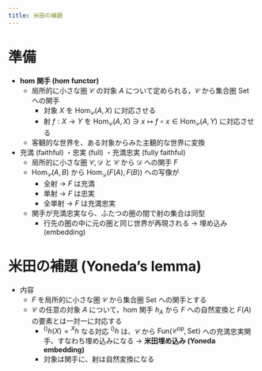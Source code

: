 ```yaml
---
title: 米田の補題
---
```


# 準備
- **hom 関手 (hom functor)**
  - 局所的に小さな圏 $\mathcal{C}$ の対象 $A$ について定められる，$\mathcal{C}$ から集合圏 $\mathrm{Set}$ への関手
    - 対象 $X$ を $\mathrm{Hom}_{\mathcal{C}}(A,X)$ に対応させる
    - 射 $f:X\to Y$ を $\mathrm{Hom}_{\mathcal{C}}(A,X)\ni x\mapsto f\circ x\in\mathrm{Hom}_{\mathcal{C}}(A,Y)$ に対応させる
  - 客観的な世界を、ある対象からみた主観的な世界に変換
- 充満 (faithful) ・忠実 (full) ・充満忠実 (fully faithful)
    - 局所的に小さな圏 $\mathcal{C,D}$ と $\mathcal{C}$ から $\mathcal{D}$ への関手 $F$
    - $\mathrm{Hom}_{\mathcal{C}}(A,B)$ から $\mathrm{Hom}_{\mathcal{D}}(F(A),F(B))$ への写像が
        - 全射 $\longrightarrow$ $F$ は充満
        - 単射 $\longrightarrow$ $F$ は忠実
        - 全単射 $\longrightarrow$ $F$ は充満忠実
    - 関手が充満忠実なら、ふたつの圏の間で射の集合は同型
        - 行先の圏の中に元の圏と同じ世界が再現される → 埋め込み (embedding)
# 米田の補題 (Yoneda’s lemma)
- 内容
  - $F$ を局所的に小さな圏 $\mathcal{C}$ から集合圏 $\mathrm{Set}$ への関手とする
  - $\mathcal{C}$ の任意の対象 $A$ について，hom 関手 $h_A$ から $F$ への自然変換と $F(A)$ の要素とは一対一に対応する
    - $^{()}h(X)={^Xh}$ なる対応 $^{()}h$ は、$\mathcal{C}$ から $\mathrm{Fun}(\mathcal{C}^{\mathrm{op}},\mathrm{Set})$ への充満忠実関手、すなわち埋め込みになる → **米田埋め込み (Yoneda embedding)**
    - 対象は関手に、射は自然変換になる
